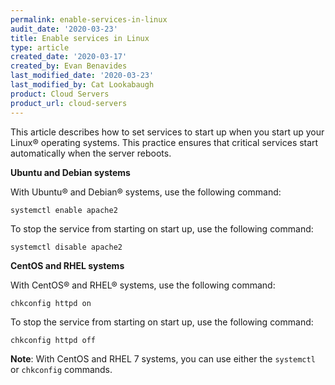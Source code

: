 ```yaml
---
permalink: enable-services-in-linux
audit_date: '2020-03-23'
title: Enable services in Linux
type: article
created_date: '2020-03-17'
created_by: Evan Benavides
last_modified_date: '2020-03-23'
last_modified_by: Cat Lookabaugh
product: Cloud Servers
product_url: cloud-servers
---
```

This article describes how to set services to start up when you start up your Linux&reg; operating systems. This
practice ensures that critical services start automatically when the server reboots.

**Ubuntu and Debian systems**

With Ubuntu&reg; and Debian&reg; systems, use the following command:

    systemctl enable apache2

To stop the service from starting on start up, use the following command:

    systemctl disable apache2

**CentOS and RHEL systems**

With CentOS&reg; and RHEL&reg; systems, use the following command:

    chkconfig httpd on

To stop the service from starting on start up, use the following command:

    chkconfig httpd off

**Note**: With CentOS and RHEL 7 systems, you can use either the `systemctl` or `chkconfig` commands.
